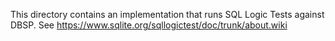 This directory contains an implementation that runs SQL Logic Tests against DBSP.
See https://www.sqlite.org/sqllogictest/doc/trunk/about.wiki